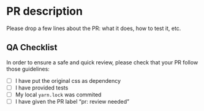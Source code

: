# PR description

Please drop a few lines about the PR: what it does, how to test it, etc.

## QA Checklist

In order to ensure a safe and quick review, please check that your PR follow those guidelines:

* [ ] I have put the original css as dependency
* [ ] I have provided tests
* [ ] My local `yarn.lock` was commited
* [ ] I have given the PR label “pr: review needed” 
